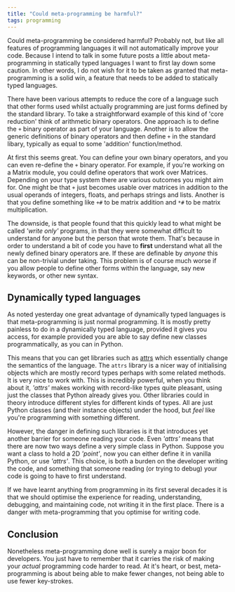 ```yaml
---
title: "Could meta-programming be harmful?"
tags: programming
---
```


Could meta-programming be considered harmful? Probably not, but like all features of programming languages it will not automatically improve your code. Because I intend to talk in some future posts a little about meta-programming in statically typed languages I want to first lay down some caution. In other words, I do not wish for it to be taken as granted that meta-programming is a solid win, a feature that needs to be added to statically typed languages. 

There have been various attempts to reduce the core of a language such that other forms used whilst actually programming are just forms defined by the standard library. To take a straightforward example of this kind of 'core reduction' think of arithmetic binary operators. One approach is to define the `+` binary operator as part of your language. Another is to allow the generic definitions of binary operators and then define `+` in the standard libary, typically as equal to some 'addition' function/method. 

At first this seems great. You can define your own binary operators, and you can even re-define the `+` binary operator. For example, if you're working on a Matrix module, you could define operators that work over Matrices. Depending on your type system there are various outcomes you might aim for. One might be that `+` just becomes usable over matrices in addition to the usual operands of integers, floats, and perhaps strings and lists. Another is that you define something like `+#` to be matrix addition and `*#` to be matrix multiplication.

The downside, is that people found that this quickly lead to what might be called *'write only'* programs, in that they were somewhat difficult to understand for anyone but the person that wrote them. That's because in order to understand a bit of code you have to **first** understand what all the newly defined binary operators are. If these are definable by *anyone* this can be non-trivial under taking. This problem is of course much worse if you allow people to define other forms within the language, say new keywords, or other new syntax.


## Dynamically typed languages

As noted yesterday one great advantage of dynamically typed languages is that meta-programming is just normal programming. It is mostly pretty painless to do in a dynamically typed language, provided it gives you access, for example provided you are able to say define new classes programmatically, as you can in Python.

This means that you can get libraries such as [attrs](https://www.attrs.org/en/stable/examples.html) which essentially change the semantics of the language. The `attrs` library is a nicer way of initialising objects which are mostly record types perhaps with some related methods. It is very nice to work with. This is incredibly powerful, when you think about it, *'attrs'* makes working with record-like types quite pleasant, using just the classes that Python already gives you. Other libraries could in theory introduce different styles for different kinds of types. All are just Python classes (and their instance objects) under the hood, but *feel* like you're programming with something different.

However, the danger in defining such libraries is it that introduces yet another  barrier for someone reading your code. Even *'attrs'* means that there are now two ways define a very simple class in Python. Suppose you want a class to hold a 2D *'point'*, now you can either define it in vanilla Python, or use *'attrs'*. This choice, is both a burden on the developer writing the code, and something that someone reading (or trying to debug) your code is going to have to first understand.

If we have learnt anything from programming in its first several decades it is that we should optimise the experience for reading, understanding, debugging, and maintaining code, not writing it in the first place. There is a danger with meta-programming that you optimise for writing code.


## Conclusion

Nonetheless meta-programming done well is surely a major boon for developers. You just have to remember that it carries the risk of making your *actual* programming code harder to read. At it's heart, or best, meta-programming is about being able to make fewer changes, not being able to use fewer key-strokes.
